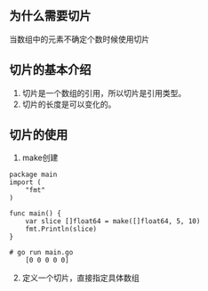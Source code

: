 ## 为什么需要切片
当数组中的元素不确定个数时候使用切片

## 切片的基本介绍
1. 切片是一个数组的引用，所以切片是引用类型。
2. 切片的长度是可以变化的。

## 切片的使用
1. make创建
```angularjs
package main
import (
	"fmt"
)

func main() {
	var slice []float64 = make([]float64, 5, 10)
	fmt.Println(slice)
}

# go run main.go
    [0 0 0 0 0]
```
2. 定义一个切片，直接指定具体数组
```angularjs

```